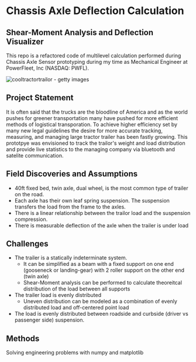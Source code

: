 # Chassis Axle Deflection Calculation
## Shear-Moment Analysis and Deflection Visualizer

This repo is a refactored code of multilevel calculation performed during Chassis Axle Sensor prototyping during my time as Mechanical Engineer at PowerFleet, Inc (NASDAQ: PWFL).

![cooltractortrailor - getty images](https://static-25.sinclairstoryline.com/resources/media/c764120f-c6e0-48c6-ba00-0c8082020f10-large16x9_GettyImages822249792.jpg?1524838424831)

## Project Statement

It is often said that the trucks are the bloodline of America and as the world pushes for greener transportation many have pushed for more efficient methods of logistical transporation. To achieve higher efficiency set by many new legal guidelines the desire for more accurate tracking, measuring, and managing large tractor trailer has been fastly growing. This prototpye was envisioned to track the trailor's weight and load distribution and provide live statistics to the managing company via bluetooth and satelite communication. 

## Field Discoveries and Assumptions

* 40ft fixed bed, twin axle, dual wheel, is the most common type of trailer on the road.
* Each axle has their own leaf spring suspension. The suspension transfers the load from the frame to the axles. 
* There is a linear relationship between the trailor load and the suspension compression.
* There is measurable deflection of the axle when the trailer is under load

## Challenges

* The trailer is a statically indeterminate system. 
  * It can be simplified as a beam with a fixed support on one end (gooseneck or landing-gear) with 2 roller support on the other end (twin axle)
  * Shear-Moment analysis can be performed to calculate theoreitcal distribution of the load between all supports
* The trailer load is evenly distributed
  * Uneven distribution can be modeled as a combination of evenly distributed load and off-centered point load
* The load is evenly distributed between roadside and curbside (driver vs passenger side) suspension. 

## Methods

Solving engineering problems with numpy and matplotlib
